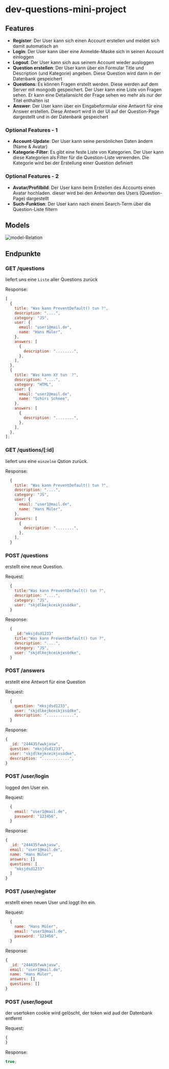 # dev-questions-mini-project

## Features

- **Register**: Der User kann sich einen Account erstellen und meldet sich damit automatisch an
- **Login**: Der User kann über eine Anmelde-Maske sich in seinen Account einloggen
- **Logout**: Der User kann sich aus seinem Account wieder ausloggen
- **Question erstellen**: Der User kann über ein Formular Title und Description (und Kategorie) angeben. Diese Question wird dann in der Datenbank gespeichert
- **Questions**: Es können Fragen erstellt werden. Diese werden auf dem Server mit mongodb gespeichert. Der User kann eine Liste von Fragen sehen. Er kann eine Detailansicht der Frage sehen wo mehr als nur der Titel enthalten ist
- **Answer**: Der User kann über ein Eingabeformular eine Antwort für eine Answer erstellen. Diese Antwort wird in der UI auf der Question-Page dargestellt und in der Datenbank gespeichert

### Optional Features - 1

- **Account-Update**: Der User kann seine persönlichen Daten ändern (Name & Avatar)
- **Kategorie-Filter**: Es gibt eine feste Liste von Kategorien. Der User kann diese Kategorien als Filter für die Question-Liste verwenden. Die Kategorie wird bei der Erstellung einer Question definiert

### Optional Features - 2

- **Avatar/Profilbild**: Der User kann beim Erstellen des Accounts einen Avatar hochladen. dieser wird bei den Antworten des Users (Question-Page) dargestellt
- **Such-Funktion**: Der User kann nach einem Search-Term über die Question-Liste filtern

## Models

![model-Relation](https://user-images.githubusercontent.com/81626271/194762669-4ff68ae1-96b9-4b8e-bd10-d7b9273575a1.png)

## Endpunkte

### GET /questions

liefert uns eine `Liste` aller Questions zurück

Response:

```javascript
[
  {
    title: "Was kann PreventDefault() tun ?",
    description: "....",
    category: "JS",
    user: {
      email: "user1@mail.de",
      name: "Hans Müler",
    },
    answers: [
      {
        description: "........",
      },
    ],
  },
  {
    title: "Was kann XY tun  ?",
    description: "....",
    category: "HTML",
    user: {
      email: "user2@mail.de",
      name: "Schiri Schnee",
    },
    answers: [
      {
        description: "........",
      },
    ],
  },
];
```

### GET /qustions/[:id]

liefert uns eine `einzelne` Qstion zurück.

Response:

```javascript
  {
    title: "Was kann PreventDefault() tun ?",
    description: "....",
    category: "JS",
    user: {
      email: "user1@mail.de",
      name: "Hans Müler",
    },
    answers: [
      {
        description: "........",
      },
    ],
  }
```

### POST /questions

erstellt eine neue Question.

Request:

```javascript
  {
    title:"Was kann PreventDefault() tun ?",
    description: "....",
    category: "JS",
    user: "skjdlkejkceikjxsödke",
  }
```

Response:

```javascript
  {
    _id:"mksjdsd1233"
    title:"Was kann PreventDefault() tun ?",
    description: "....",
    category: "JS",
    user: "skjdlkejkceikjxsödke",
  }
```

### POST /answers

erstellt eine Antwort für eine Question

Request:

```javascript
  {
    question: "mksjdsd1233",
    user: "skjdlkejkceikjxsödke",
    description: "............",
  }
```

Response:

```javascript
{
  _id: "244435fwwkjasw",
  question: "mksjdsd1233",
  user: "skjdlkejkceikjxsödke",
  description: "............",
}
```

### POST /user/login

logged den User ein.

Request:

```javascript
  {
    email: "user1@mail.de",
    password: "123456",
  }
```

Response:

```javascript
{
  _id: "244435fwwkjasw",
  email: "user1@mail.de",
  name: "Hans Müler",
  answers: []
  questions: [
    "mksjdsd1233"
  ]
}
```

### POST /user/register

erstellt einen neuen User und loggt ihn ein.

Request:

```javascript
  {
    name: "Hans Müler",
    email: "user1@mail.de",
    password: "123456",
  }
```

Response:

```javascript
{
  _id: "244435fwwkjasw",
  email: "user1@mail.de",
  name: "Hans Müler",
  answers: []
  questions: []
}
```

### POST /user/logout

der usertoken cookie wird gelöscht, der token wid aud der Datenbank entfernt

Request:

```javascript
{
}
```

Response:

```javascript
true;
```

